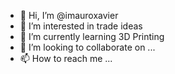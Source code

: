 - 👋 Hi, I’m @imauroxavier
- 👀 I’m interested in trade ideas
- 🌱 I’m currently learning 3D Printing 
- 💞️ I’m looking to collaborate on ...
- 📫 How to reach me ...

<!---
imauroxavier/imauroxavier is a ✨ special ✨ repository because its `README.md` (this file) appears on your GitHub profile.
You can click the Preview link to take a look at your changes.
--->
